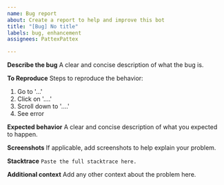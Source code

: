 ```yaml
---
name: Bug report
about: Create a report to help and improve this bot
title: "[Bug] No title"
labels: bug, enhancement
assignees: PattexPattex

---
```


**Describe the bug**
A clear and concise description of what the bug is.

**To Reproduce**
Steps to reproduce the behavior:
1. Go to '...'
2. Click on '....'
3. Scroll down to '....'
4. See error

**Expected behavior**
A clear and concise description of what you expected to happen.

**Screenshots**
If applicable, add screenshots to help explain your problem.

**Stacktrace**
``Paste the full stacktrace here.``

**Additional context**
Add any other context about the problem here.
